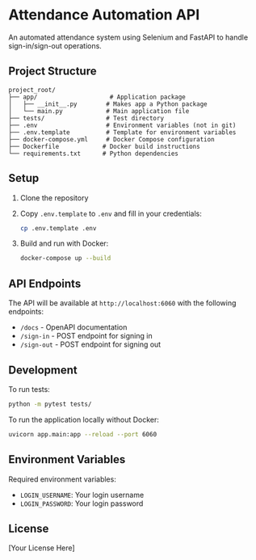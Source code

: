 # Attendance Automation API

An automated attendance system using Selenium and FastAPI to handle sign-in/sign-out operations.

## Project Structure

```
project_root/
├── app/                    # Application package
│   ├── __init__.py        # Makes app a Python package
│   └── main.py            # Main application file
├── tests/                 # Test directory
├── .env                   # Environment variables (not in git)
├── .env.template          # Template for environment variables
├── docker-compose.yml     # Docker Compose configuration
├── Dockerfile            # Docker build instructions
└── requirements.txt      # Python dependencies
```

## Setup

1. Clone the repository
2. Copy `.env.template` to `.env` and fill in your credentials:
   ```bash
   cp .env.template .env
   ```

3. Build and run with Docker:
   ```bash
   docker-compose up --build
   ```

## API Endpoints

The API will be available at `http://localhost:6060` with the following endpoints:

- `/docs` - OpenAPI documentation
- `/sign-in` - POST endpoint for signing in
- `/sign-out` - POST endpoint for signing out

## Development

To run tests:
```bash
python -m pytest tests/
```

To run the application locally without Docker:
```bash
uvicorn app.main:app --reload --port 6060
```

## Environment Variables

Required environment variables:
- `LOGIN_USERNAME`: Your login username
- `LOGIN_PASSWORD`: Your login password

## License

[Your License Here]